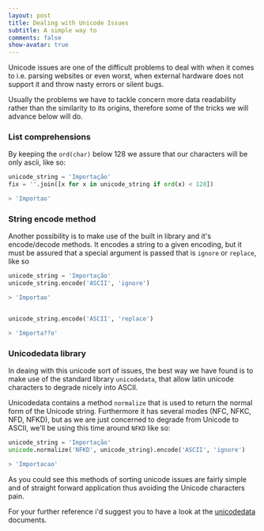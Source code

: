 ```yaml
---
layout: post
title: Dealing with Unicode Issues
subtitle: A simple way to
comments: false
show-avatar: true
---
```


Unicode issues are one of the difficult problems to deal with when it comes to i.e. parsing websites or even worst, when external hardware does not support it and throw nasty errors or silent bugs.

Usually the problems we have to tackle concern more data readability rather than the similarity to its origins, therefore some of the tricks we will advance below will do.

### List comprehensions
By keeping the `ord(char)` below 128 we assure that our characters will be only ascii, like so:

```python
unicode_string = 'Importação'
fix = ''.join([x for x in unicode_string if ord(x) < 128])

> 'Importao'
```


### String encode method
Another possibility is to make use of the built in library and it's encode/decode methods. It encodes a string to a given encoding, but it must be assured that a special argument is passed that is `ignore` or `replace`, like so

```python
unicode_string = 'Importação'
unicode_string.encode('ASCII', 'ignore')

> 'Importao'


unicode_string.encode('ASCII', 'replace')

> 'Importa??o'
```


### Unicodedata library
In deaing with this unicode sort of issues, the best way we have found is to make use of the standard library `unicodedata`, that allow latin unicode characters to degrade nicely into ASCII.

Unicodedata contains a method `normalize` that is used to return the normal form of the Unicode string. Furthermore it has several modes (NFC, NFKC, NFD, NFKD), but as we are just concerned to degrade from Unicode to ASCII, we'll be using this time around `NFKD` like so:

```python
unicode_string = 'Importação'
unicode.normalize('NFKD', unicode_string).encode('ASCII', 'ignore')

> 'Importacao'
```


As you could see this methods of sorting unicode issues are fairly simple and of straight forward application thus avoiding the Unicode characters pain.

For your further reference i'd suggest you to have a look at the <a href='https://docs.python.org/2/library/unicodedata.html'>unicodedata</a> documents.
